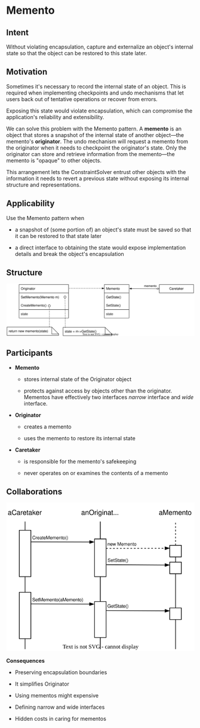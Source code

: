 # Memento

## Intent

Without violating encapsulation, capture and externalize an object's internal state so that the object can be restored to this state later.

## Motivation

Sometimes it's necessary to record the internal state of an object. This is required when implementing checkpoints and undo mechanisms that let users back out of tentative operations or recover from errors.

Exposing this state would violate encapsulation, which can compromise the application's reliability and extensibility.

We can solve this problem with the Memento pattern. A **memento** is an object that stores a snapshot of the internal state of another object—the memento's **originator**. The undo mechanism will request a memento from the originator when it needs to checkpoint the originator's state. Only the originator can store and retrieve information from the memento—the memento is "opaque" to other objects.

This arrangement lets the ConstraintSolver entrust other objects with the information it needs to revert a previous state without exposing its internal structure and representations.

## Applicability

Use the Memento pattern when

- a snapshot of (some portion of) an object's state must be saved so that it can be restored to that state later

- a direct interface to obtaining the state would expose implementation details and break the object's encapsulation

## Structure

<img src="./img/memento_structure.svg" title="" alt="memento_structure!" data-align="center">

## Participants

- **Memento**
  
  - stores internal state of the Originator object
  
  - protects against access by objects other than the originator. Mementos have effectively two interfaces *narrow* interface and *wide* interface.

- **Originator**
  
  - creates a memento
  
  - uses the memento to restore its internal state

- **Caretaker**
  
  - is responsible for the memento's safekeeping
  
  - never operates on or examines the contents of a memento

## Collaborations

<img src="./img/memento_collaborations.svg" title="" alt="memento_collaborations!" data-align="center">

**Consequences**

- Preserving encapsulation boundaries

- It simplifies Originator

- Using mementos might expensive

- Defining narrow and wide interfaces

- Hidden costs in caring for mementos
